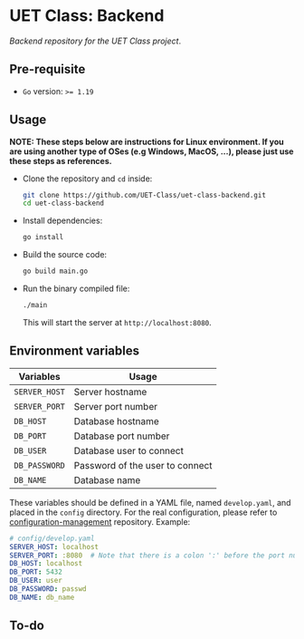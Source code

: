 # UET Class: Backend

*Backend repository for the UET Class project*.

## Pre-requisite

- `Go` version: `>= 1.19`

## Usage

__NOTE: These steps below are instructions for Linux environment. If you are using another type of OSes (e.g Windows, MacOS, ...), please just use these steps as references.__

- Clone the repository and `cd` inside:
  ``` bash
  git clone https://github.com/UET-Class/uet-class-backend.git
  cd uet-class-backend
  ```

- Install dependencies:
  ```bash
  go install
  ```

- Build the source code:
  ``` bash
  go build main.go
  ```

- Run the binary compiled file:
  ``` bash
  ./main
  ```

  This will start the server at `http://localhost:8080`.

## Environment variables

| Variables     | Usage                           |
| ------------- | ------------------------------- |
| `SERVER_HOST` | Server hostname                 |
| `SERVER_PORT` | Server port number              |
| `DB_HOST`     | Database hostname               |
| `DB_PORT`     | Database port number            |
| `DB_USER`     | Database user to connect        |
| `DB_PASSWORD` | Password of the user to connect |
| `DB_NAME`     | Database name                   |

These variables should be defined in a YAML file, named `develop.yaml`, and placed in the `config` directory.
For the real configuration, please refer to [configuration-management](https://github.com/uet-class/configuration-management) repository.
Example: 

``` yaml
# config/develop.yaml
SERVER_HOST: localhost
SERVER_PORT: :8080  # Note that there is a colon ':' before the port number
DB_HOST: localhost
DB_PORT: 5432
DB_USER: user
DB_PASSWORD: passwd
DB_NAME: db_name
```
## To-do
